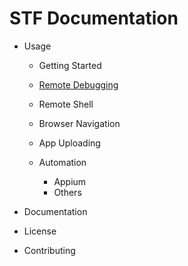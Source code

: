 # STF Documentation

- Usage
	- Getting Started
	- [Remote Debugging](/#!/docs/en/remote-debug)

	- Remote Shell
	- Browser Navigation
	- App Uploading
	- Automation
		- Appium
		- Others
		
	
- Documentation

- License
- Contributing